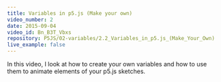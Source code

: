 ```yaml
---
title: Variables in p5.js (Make your own)
video_number: 2
date: 2015-09-04
video_id: Bn_B3T_Vbxs
repository: P5JS/02-variables/2.2_Variables_in_p5.js_(Make_Your_Own)
live_example: false
---
```


In this video, I look at how to create your own variables and how to use them to animate elements of your p5.js sketches.
